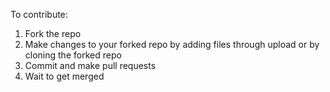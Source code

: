 To contribute:

1. Fork the repo
2. Make changes to your forked repo by adding files through upload or by cloning the forked repo
3. Commit and make pull requests
4. Wait to get merged
